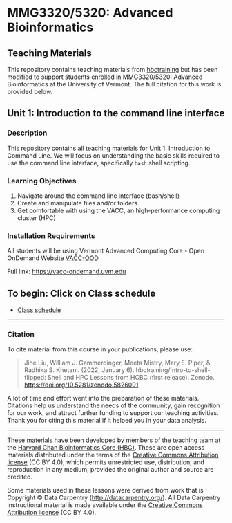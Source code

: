 # MMG3320/5320: Advanced Bioinformatics 
## Teaching Materials 

This repository contains teaching materials from [hbctraining](https://github.com/hbctraining) but has been modified to support students enrolled in MMG3320/5320: Advanced Bioinformatics at the University of Vermont. The full citation for this work is provided below. 

## Unit 1: Introduction to the command line interface 

### Description

This repository contains all teaching materials for Unit 1: Introduction to Command Line. We will focus on understanding the basic skills required to use the command line interface, specifically `bash` shell scripting. 

### Learning Objectives

1.	Navigate around the command line interface (bash/shell)
2.	Create and manipulate files and/or folders 
3.	Get comfortable with using the VACC, an high-performance computing cluster (HPC)

### Installation Requirements
All students will be using Vermont Advanced Computing Core - Open OnDemand Website [VACC-OOD](https://vacc-ondemand.uvm.edu)   

Full link: https://vacc-ondemand.uvm.edu 

## To begin: Click on Class schedule 
* [Class schedule](schedule/) 


---

### Citation

To cite material from this course in your publications, please use:

> Jihe Liu, William J. Gammerdinger, Meeta Mistry, Mary E. Piper, & Radhika S. Khetani. (2022, January 6). hbctraining/Intro-to-shell-flipped: Shell and HPC Lessons from HCBC (first release). Zenodo. https://doi.org/10.5281/zenodo.5826091

A lot of time and effort went into the preparation of these materials. Citations help us understand the needs of the community, gain recognition for our work, and attract further funding to support our teaching activities. Thank you for citing this material if it helped you in your data analysis.

---
These materials have been developed by members of the teaching team at the [Harvard Chan Bioinformatics Core (HBC)](http://bioinformatics.sph.harvard.edu/). These are open access materials distributed under the terms of the [Creative Commons Attribution license](https://creativecommons.org/licenses/by/4.0/) (CC BY 4.0), which permits unrestricted use, distribution, and reproduction in any medium, provided the original author and source are credited.

Some materials used in these lessons were derived from work that is Copyright © Data Carpentry (http://datacarpentry.org/). 
All Data Carpentry instructional material is made available under the [Creative Commons Attribution license](https://creativecommons.org/licenses/by/4.0/) (CC BY 4.0).
